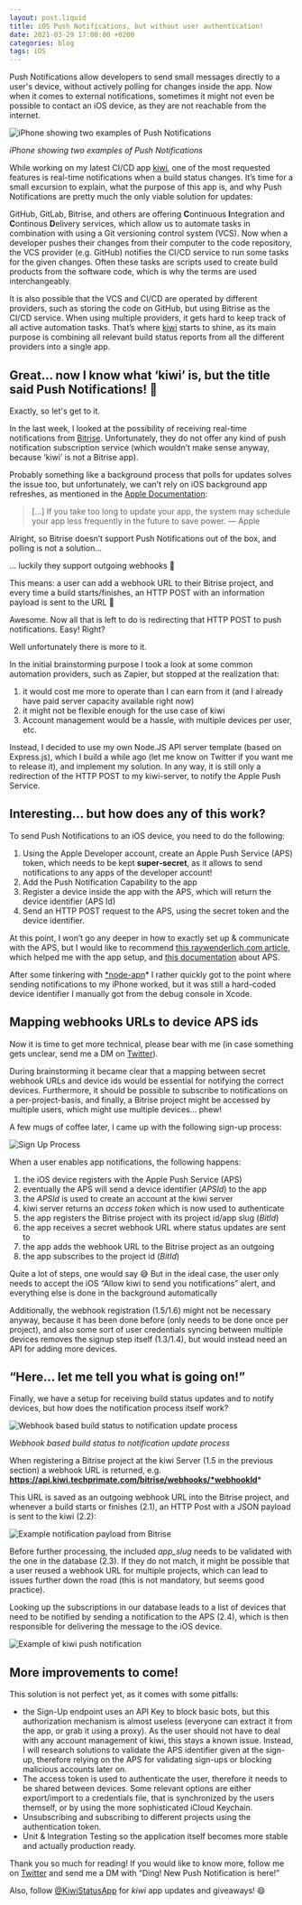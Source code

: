 ```yaml
---
layout: post.liquid
title: iOS Push Notifications, but without user authentication!
date: 2021-03-29 17:00:00 +0200
categories: blog
tags: iOS
---
```


Push Notifications allow developers to send small messages directly to a user's device, without actively polling for
changes inside the app. Now when it comes to external notifications, sometimes it might not even be possible to contact
an iOS device, as they are not reachable from the internet.

![iPhone showing two examples of Push Notifications](/assets/blog/ios-push-notifications-without-user-auth/image-1.jpeg)

_iPhone showing two examples of Push Notifications_

While working on my latest CI/CD app [kiwi](https://techprimate.com/kiwi), one of the most requested features is
real-time notifications when a build status changes. It’s time for a small excursion to explain, what the purpose of
this app is, and why Push Notifications are pretty much the only viable solution for updates:

GitHub, GitLab, Bitrise, and others are offering **C**ontinuous **I**ntegration and **C**ontinous **D**elivery services,
which allow us to automate tasks in combination with using a Git versioning control system (VCS). Now when a developer
pushes their changes from their computer to the code repository, the VCS provider (e.g. GitHub) notifies the CI/CD
service to run some tasks for the given changes. Often these tasks are scripts used to create build products from the
software code, which is why the terms are used interchangeably.

It is also possible that the VCS and CI/CD are operated by different providers, such as storing the code on GitHub, but
using Bitrise as the CI/CD service. When using multiple providers, it gets hard to keep track of all active automation
tasks. That’s where [kiwi](http://techprimate.com/kiwi) starts to shine, as its main purpose is combining all relevant
build status reports from all the different providers into a single app.

## Great… now I know what ‘kiwi’ is, but the title said Push Notifications! 🤨

Exactly, so let's get to it.

In the last week, I looked at the possibility of receiving real-time notifications from [Bitrise](http://bitrise.io).
Unfortunately, they do not offer any kind of push notification subscription service (which wouldn’t make sense anyway,
because ‘kiwi’ is not a Bitrise app).

Probably something like a background process that polls for updates solves the issue too, but unfortunately, we can’t
rely on iOS background app refreshes, as mentioned in the
[Apple Documentation](https://developer.apple.com/documentation/uikit/app_and_environment/scenes/preparing_your_ui_to_run_in_the_background/updating_your_app_with_background_app_refresh):

> […] If you take too long to update your app, the system may schedule your app less frequently in the future to save
> power. — Apple

Alright, so Bitrise doesn’t support Push Notifications out of the box, and polling is not a solution…

… luckily they support outgoing webhooks 🎉

This means: a user can add a webhook URL to their Bitrise project, and every time a build starts/finishes, an HTTP POST
with an information payload is sent to the URL 🥳

Awesome. Now all that is left to do is redirecting that HTTP POST to push notifications. Easy! Right?

Well unfortunately there is more to it.

In the initial brainstorming purpose I took a look at some common automation providers, such as Zapier, but stopped at
the realization that:

1. it would cost me more to operate than I can earn from it (and I already have paid server capacity available right
   now)
2. it might not be flexible enough for the use case of kiwi
3. Account management would be a hassle, with multiple devices per user, etc.

Instead, I decided to use my own Node.JS API server template (based on Express.js), which I build a while ago (let me
know on Twitter if you want me to release it), and implement my solution. In any way, it is still only a redirection of
the HTTP POST to my kiwi-server, to notify the Apple Push Service.

## Interesting… but how does any of this work?

To send Push Notifications to an iOS device, you need to do the following:

1. Using the Apple Developer account, create an Apple Push Service (APS) token, which needs to be kept **super-secret**,
   as it allows to send notifications to any apps of the developer account!
2. Add the Push Notification Capability to the app
3. Register a device inside the app with the APS, which will return the device identifier (APS Id)
4. Send an HTTP POST request to the APS, using the secret token and the device identifier.

At this point, I won’t go any deeper in how to exactly set up & communicate with the APS, but I would like to recommend
[this raywenderlich.com article](https://www.raywenderlich.com/11395893-push-notifications-tutorial-getting-started),
which helped me with the app setup, and
[this documentation](https://developer.apple.com/library/archive/documentation/NetworkingInternet/Conceptual/RemoteNotificationsPG/APNSOverview.html)
about APS.

After some tinkering with [\*node-apn](https://github.com/node-apn/node-apn)\* I rather quickly got to the point where
sending notifications to my iPhone worked, but it was still a hard-coded device identifier I manually got from the debug
console in Xcode.

## Mapping webhooks URLs to device APS ids

Now it is time to get more technical, please bear with me (in case something gets unclear, send me a DM on
[Twitter](https://twitter.com/philprimes)).

During brainstorming it became clear that a mapping between secret webhook URLs and device ids would be essential for
notifying the correct devices. Furthermore, it should be possible to subscribe to notifications on a per-project-basis,
and finally, a Bitrise project might be accessed by multiple users, which might use multiple devices… phew!

A few mugs of coffee later, I came up with the following sign-up process:

![Sign Up Process](/assets/blog/ios-push-notifications-without-user-auth/image-2.png)

When a user enables app notifications, the following happens:

1. the iOS device registers with the Apple Push Service (APS)
2. eventually the APS will send a device identifier (_APSId_) to the app
3. the _APSId_ is used to create an account at the kiwi server
4. kiwi server returns an _access token_ which is now used to authenticate
5. the app registers the Bitrise project with its project id/app slug (_BitId_)
6. the app receives a secret webhook URL where status updates are sent to
7. the app adds the webhook URL to the Bitrise project as an outgoing
8. the app subscribes to the project id (_BitId_)

Quite a lot of steps, one would say 😅 But in the ideal case, the user only needs to accept the iOS “Allow kiwi to send
you notifications” alert, and everything else is done in the background automatically

Additionally, the webhook registration (1.5/1.6) might not be necessary anyway, because it has been done before (only
needs to be done once per project), and also some sort of user credentials syncing between multiple devices removes the
signup step itself (1.3/1.4), but would instead need an API for adding more devices.

## “Here… let me tell you what is going on!”

Finally, we have a setup for receiving build status updates and to notify devices, but how does the notification process
itself work?

![Webhook based build status to notification update process](/assets/blog/ios-push-notifications-without-user-auth/image-3.png)

_Webhook based build status to notification update process_

When registering a Bitrise project at the kiwi Server (1.5 in the previous section) a webhook URL is returned, e.g.
**https://api.kiwi.techprimate.com/bitrise/webhooks/*webhookId***

This URL is saved as an outgoing webhook URL into the Bitrise project, and whenever a build starts or finishes (2.1), an
HTTP Post with a JSON payload is sent to the kiwi (2.2):

![Example notification payload from Bitrise](/assets/blog/ios-push-notifications-without-user-auth/image-4.png)

Before further processing, the included _app_slug_ needs to be validated with the one in the database (2.3). If they do
not match, it might be possible that a user reused a webhook URL for multiple projects, which can lead to issues further
down the road (this is not mandatory, but seems good practice).

Looking up the subscriptions in our database leads to a list of devices that need to be notified by sending a
notification to the APS (2.4), which is then responsible for delivering the message to the iOS device.

![Example of kiwi push notification](/assets/blog/ios-push-notifications-without-user-auth/image-5.jpeg)

## More improvements to come!

This solution is not perfect yet, as it comes with some pitfalls:

- the Sign-Up endpoint uses an API Key to block basic bots, but this authorization mechanism is almost useless (everyone
  can extract it from the app, or grab it using a proxy). As the user should not have to deal with any account
  management of kiwi, this stays a known issue. Instead, I will research solutions to validate the APS identifier given
  at the sign-up, therefore relying on the APS for validating sign-ups or blocking malicious accounts later on.
- The access token is used to authenticate the user, therefore it needs to be shared between devices. Some relevant
  options are either export/import to a credentials file, that is synchronized by the users themself, or by using the
  more sophisticated iCloud Keychain.
- Unsubscribing and subscribing to different projects using the authentication token.
- Unit & Integration Testing so the application itself becomes more stable and actually production ready.

Thank you so much for reading! If you would like to know more, follow me on [Twitter](https://twitter.com/philprimes)
and send me a DM with “Ding! New Push Notification is here!”

Also, follow [@KiwiStatusApp](http://twitter.com/KiwiStatusApp) for _kiwi_ app updates and giveaways! 😄
